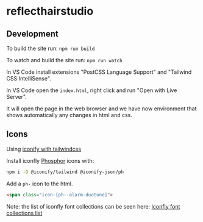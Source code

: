 # reflecthairstudio

## Development

To build the site run: `npm run build`

To watch and build the site run: `npm run watch`

In VS Code install extensions "PostCSS Language Support" and "Tailwind CSS IntelliSense".

In VS Code open the `index.html`, right click and run "Open with Live Server".

It will open the page in the web browser and we have now environment that shows automatically any changes in html and css.

## Icons

Using [iconify with tailwindcss](https://iconify.design/docs/usage/css/tailwind/)

Install iconfly [Phosphor](https://phosphoricons.com/) icons with:

```sh
npm i -D @iconify/tailwind @iconify-json/ph
```

Add a `ph-` icon to the html.

```html
<span class="icon-[ph--alarm-duotone]">
```

Note: the list of iconfly font collections can be seen here: [Iconfly font collections list](https://github.com/iconify/icon-sets/blob/master/collections.md)
